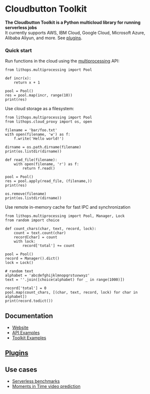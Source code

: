 # Cloudbutton Toolkit

**The Cloudbutton Toolkit is a Python multicloud library for running serverless jobs**   
It currently supports AWS, IBM Cloud, Google Cloud, Microsoft Azure, Alibaba Aliyun, and more. See [plugins](https://github.com/cloudbutton/cloudbutton/tree/master/docs/backends).

### Quick start
Run functions in the cloud using the [multiprocessing](https://docs.python.org/3.6/library/multiprocessing.html) API:

   
    from lithops.multiprocessing import Pool
    
    def incr(x):
        return x + 1

    pool = Pool()
    res = pool.map(incr, range(10))
    print(res)

Use cloud storage as a filesystem:  

   
    from lithops.multiprocessing import Pool
    from lithops.cloud_proxy import os, open

    filename = 'bar/foo.txt'
    with open(filename, 'w') as f:
        f.write('Hello world!')

    dirname = os.path.dirname(filename)
    print(os.listdir(dirname))

    def read_file(filename):
        with open(filename, 'r') as f:
            return f.read()

    pool = Pool()
    res = pool.apply(read_file, (filename,))
    print(res)

    os.remove(filename)
    print(os.listdir(dirname))

Use remote in-memory cache for fast IPC and synchronization  

   
    from lithops.multiprocessing import Pool, Manager, Lock
    from random import choice

    def count_chars(char, text, record, lock):
        count = text.count(char)
        record[char] = count
        with lock:
            record['total'] += count

    pool = Pool()
    record = Manager().dict()
    lock = Lock()

    # random text
    alphabet = 'abcdefghijklmnopqrstuvwxyz'
    text = ''.join([choice(alphabet) for _ in range(1000)])

    record['total'] = 0
    pool.map(count_chars, [(char, text, record, lock) for char in alphabet])
    print(record.todict())

## Documentation
- [Website](https://cloudbutton.github.io)
- [API Examples](https://github.com/cloudbutton/cloudbutton/tree/master/examples)
- [Toolkit Examples](https://github.com/cloudbutton/examples)

## [Plugins](https://github.com/cloudbutton/cloudbutton/tree/master/docs/backends)

## Use cases
- [Serverless benchmarks](https://cloudbutton.github.io/benchmarks)
- [Moments in Time video prediction](https://cloudbutton.github.io/examples/example_mit)
